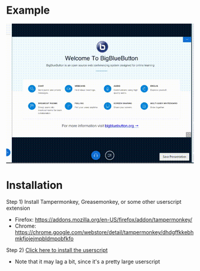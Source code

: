 # Example

![example](example.gif)

# Installation

Step 1) Install Tampermonkey, Greasemonkey, or some other userscript extension
* Firefox: https://addons.mozilla.org/en-US/firefox/addon/tampermonkey/
* Chrome: https://chrome.google.com/webstore/detail/tampermonkey/dhdgffkkebhmkfjojejmpbldmpobfkfo

Step 2) [Click here to install the userscript](https://raw.githubusercontent.com/brianush1/bbb-scraper/master/userscript.user.js)

* Note that it may lag a bit, since it's a pretty large userscript